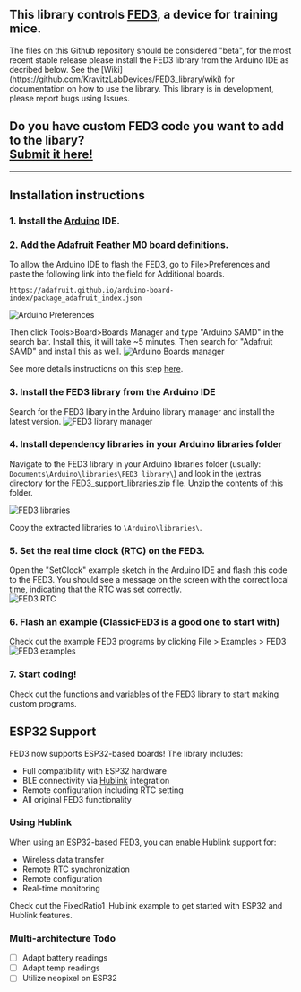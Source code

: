 ## This library controls [FED3](https://github.com/KravitzLabDevices/FED3), a device for training mice. 
<p>
The files on this Github repository should be considered "beta", for the most recent stable release please install the FED3 library from the Arduino IDE as decribed below.  See the [Wiki](https://github.com/KravitzLabDevices/FED3_library/wiki) for documentation on how to use the library.   This library is in development, please report bugs using Issues. 

## Do you have custom FED3 code you want to add to the libary? <br>[Submit it here!](https://kravitzlab.com/submit-custom-fed3-code)

---

## Installation instructions
### 1. Install the [Arduino](www.arduino.cc) IDE.

### 2. Add the Adafruit Feather M0 board definitions.
To allow the Arduino IDE to flash the FED3, go to File>Preferences and paste the following link into the field for Additional boards.<p>
`https://adafruit.github.io/arduino-board-index/package_adafruit_index.json`<p>
![Arduino Preferences](https://raw.githubusercontent.com/KravitzLabDevices/FED3/main/photos/Preferences.png)<p>
Then click Tools>Board>Boards Manager and type "Arduino SAMD" in the search bar. Install this, it will take ~5 minutes. Then search for "Adafruit SAMD" and install this as well. 
![Arduino Boards manager](https://raw.githubusercontent.com/KravitzLabDevices/FED3/main/photos/SAMD.png)<p>

See more details instructions on this step [here](https://learn.adafruit.com/adafruit-feather-m0-adalogger/using-with-arduino-ide).

### 3. Install the FED3 library from the Arduino IDE <br>
Search for the FED3 libary in the Arduino library manager and install the latest version.
![FED3 library manager](https://github.com/KravitzLabDevices/FED3/blob/main/photos/FED3librarymanager.png)

### 4. Install dependency libraries in your Arduino libraries folder <br>
Navigate to the FED3 library in your Arduino libraries folder (usually: `Documents\Arduino\libraries\FED3_library\`) and look in the \extras directory for the FED3_support_libraries.zip file. Unzip the contents of this folder.

![FED3 libraries](https://github.com/KravitzLabDevices/FED3/blob/main/photos/FED3_libraries.png)

Copy the extracted libraries to `\Arduino\libraries\`.

### 5. Set the real time clock (RTC) on the FED3. 
Open the "SetClock" example sketch in the Arduino IDE and flash this code to the FED3. You should see a message on the screen with the correct local time, indicating that the RTC was set correctly.<br>
![FED3 RTC](https://raw.githubusercontent.com/KravitzLabDevices/FED3/main/photos/RTCscreen.jpg)

### 6. Flash an example (ClassicFED3 is a good one to start with)
Check out the example FED3 programs by clicking File > Examples > FED3 <br>
![FED3 examples](https://raw.githubusercontent.com/KravitzLabDevices/FED3/main/photos/FED3example2.png)

### 7. Start coding!
Check out the [functions](https://github.com/KravitzLabDevices/FED3_library/wiki/3.-Functions) and [variables](https://github.com/KravitzLabDevices/FED3_library/wiki/2.-Variables) of the FED3 library to start making custom programs.

## ESP32 Support
FED3 now supports ESP32-based boards! The library includes:
- Full compatibility with ESP32 hardware
- BLE connectivity via [Hublink](https://hublink.cloud) integration
- Remote configuration including RTC setting
- All original FED3 functionality

### Using Hublink
When using an ESP32-based FED3, you can enable Hublink support for:
- Wireless data transfer
- Remote RTC synchronization
- Remote configuration
- Real-time monitoring

Check out the FixedRatio1_Hublink example to get started with ESP32 and Hublink features.

### Multi-architecture Todo
- [ ] Adapt battery readings
- [ ] Adapt temp readings
- [ ] Utilize neopixel on ESP32